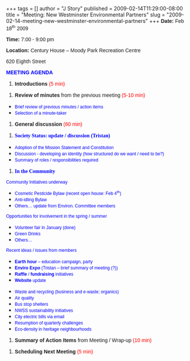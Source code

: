 +++
tags = []
author = "J Story"
published = 2009-02-14T11:29:00-08:00
title = "Meeting: New Westminster Environmental Partners"
slug = "2009-02-14-meeting-new-westminster-environmental-partners"
+++
<span style=";font-family:Arial;font-size:100%;">**Date:** Feb
18<sup>th</sup> 2009</span>

<span style=";font-family:Arial;font-size:100%;">**Time:** 7:00 - 9:00
pm</span>  

<span style=";font-family:Arial;font-size:100%;">**Location:** Century
House – Moody Park Recreation Centre</span>

<span style=";font-family:Arial;font-size:100%;">620 Eighth
Street</span>  

<span
style="color: rgb(0, 0, 255);font-family:Arial;font-size:100%;">**MEETING
AGENDA**</span>  

1.  <span style=";font-family:Arial;font-size:100%;">**Introductions**
    </span><span
    style="color: rgb(255, 0, 0);font-family:Arial;font-size:100%;">(5 min)</span>

<!-- -->

1.  <span style=";font-family:Arial;font-size:100%;">**Review of
    minutes** from the previous meeting </span><span
    style="color: rgb(255, 0, 0);font-family:Arial;font-size:100%;">(5-10 min)</span>

-   <span
    style="color: rgb(0, 0, 255);font-family:Arial;font-size:85%;">Brief
    review of previous minutes / action items</span>
-   <span
    style="color: rgb(0, 0, 255);font-family:Arial;font-size:85%;">Selection
    of a minute-taker</span>

1.  <span style=";font-family:Arial;font-size:100%;">**General
    discussion** </span><span
    style="color: rgb(255, 0, 0);font-family:Arial;font-size:100%;">(60 min)</span>

<!-- -->

1.  <span
    style="color: rgb(0, 0, 255);font-family:Times New Roman;font-size:100%;">**Society
    Status: update / discussion (Tristan)**</span>

-   <span
    style="color: rgb(0, 0, 255);font-family:Arial;font-size:85%;">Adoption
    of the Mission Statement and Constitution</span>
-   <span
    style="color: rgb(0, 0, 255);font-family:Arial;font-size:85%;">Discussion -
    developing an identity (how structured do we want / need
    to be?)</span>
-   <span
    style="color: rgb(0, 0, 255);font-family:Arial;font-size:85%;">Summary
    of roles / responsibilities required</span>

1.  <span
    style="color: rgb(0, 0, 255);font-family:Times New Roman;font-size:100%;">**In
    the Community**</span>

<span
style="color: rgb(0, 0, 255);font-family:Arial;font-size:85%;">Community
Initiatives underway</span>

-   <span
    style="color: rgb(0, 0, 255);font-family:Arial;font-size:85%;">Cosmetic
    Pesticide Bylaw (recent open house: Feb 4<sup>th</sup>)</span>
-   <span
    style="color: rgb(0, 0, 255);font-family:Arial;font-size:85%;">Anti-idling
    Bylaw</span>
-   <span
    style="color: rgb(0, 0, 255);font-family:Arial;font-size:85%;">Others…
    update from Environ. Committee members</span>

<span
style="color: rgb(0, 0, 255);font-family:Arial;font-size:85%;">Opportunities
for involvement in the spring / summer</span>

-   <span
    style="color: rgb(0, 0, 255);font-family:Arial;font-size:85%;">Volunteer
    fair in January (done)</span>
-   <span
    style="color: rgb(0, 0, 255);font-family:Arial;font-size:85%;">Green
    Drinks</span>
-   <span
    style="color: rgb(0, 0, 255);font-family:Arial;font-size:85%;">Others…</span>

<span
style="color: rgb(0, 0, 255);font-family:Arial;font-size:85%;">Recent
ideas / issues from members</span>

-   <span
    style="color: rgb(0, 0, 255);font-family:Arial;font-size:85%;">**Earth
    hour** – education campaign, party</span>
-   <span
    style="color: rgb(0, 0, 255);font-family:Arial;font-size:85%;">**Enviro
    Expo** (Tristan – brief summary of meeting (?))</span>
-   <span
    style="color: rgb(0, 0, 255);font-family:Arial;font-size:85%;">**Raffle**
    / **fundraising** initiatives</span>
-   <span
    style="color: rgb(0, 0, 255);font-family:Arial;font-size:85%;">**Website**
    update</span>

<!-- -->

<!-- -->

-   <span
    style="color: rgb(0, 0, 255);font-family:Arial;font-size:85%;">Waste
    and recycling (business and e-waste; organics)</span>
-   <span
    style="color: rgb(0, 0, 255);font-family:Arial;font-size:85%;">Air
    quality</span>
-   <span
    style="color: rgb(0, 0, 255);font-family:Arial;font-size:85%;">Bus
    stop shelters</span>
-   <span
    style="color: rgb(0, 0, 255);font-family:Arial;font-size:85%;">NWSS
    sustainability initiatives</span>
-   <span
    style="color: rgb(0, 0, 255);font-family:Arial;font-size:85%;">City
    electric bills via email</span>
-   <span
    style="color: rgb(0, 0, 255);font-family:Arial;font-size:85%;">Resumption
    of quarterly challenges</span>
-   <span
    style="color: rgb(0, 0, 255);font-family:Arial;font-size:85%;">Eco-density
    in heritage neighbourhoods</span>

1.  <span style=";font-family:Arial;font-size:100%;">**Summary of Action
    Items** from Meeting / Wrap-up </span><span
    style="color: rgb(255, 0, 0);font-family:Arial;font-size:100%;">(10 min)</span>

<!-- -->

1.  <span style=";font-family:Arial;font-size:100%;">**Scheduling Next
    Meeting** </span><span
    style="color: rgb(255, 0, 0);font-family:Arial;font-size:100%;">(5 min)
    </span>
